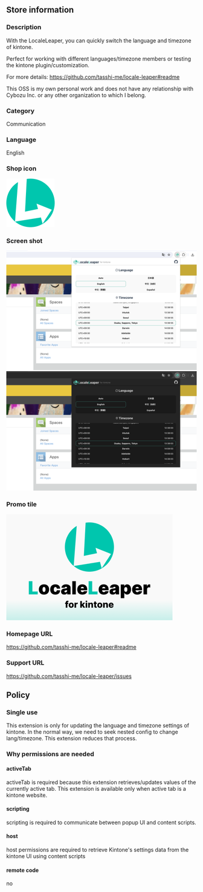 ## Store information

### Description

With the LocaleLeaper, you can quickly switch the language and timezone of kintone.

Perfect for working with different languages/timezone members or testing the kintone plugin/customization.

For more details: https://github.com/tasshi-me/locale-leaper#readme

This OSS is my own personal work and does not have any relationship with Cybozu Inc. or any other organization to which I belong.

### Category

Communication

### Language

English

### Shop icon

![](../icons/locale-leaper-logo_128.png)

### Screen shot

![](../icons/store-screenshot_en_light.png)
![](../icons/store-screenshot_en_dark.png)

### Promo tile

![](../icons/promo-tile.png)

### Homepage URL

https://github.com/tasshi-me/locale-leaper#readme

### Support URL

https://github.com/tasshi-me/locale-leaper/issues

## Policy

### Single use

This extension is only for updating the language and timezone settings of kintone.
In the normal way, we need to seek nested config to change lang/timezone.
This extension reduces that process.

### Why permissions are needed

#### activeTab

activeTab is required because this extension retrieves/updates values of the currently active tab.
This extension is available only when active tab is a kintone website.

#### scripting

scripting is required to communicate between popup UI and content scripts.

#### host

host permissions are required to retrieve Kintone's settings data from the kintone UI using content scripts

#### remote code

no
